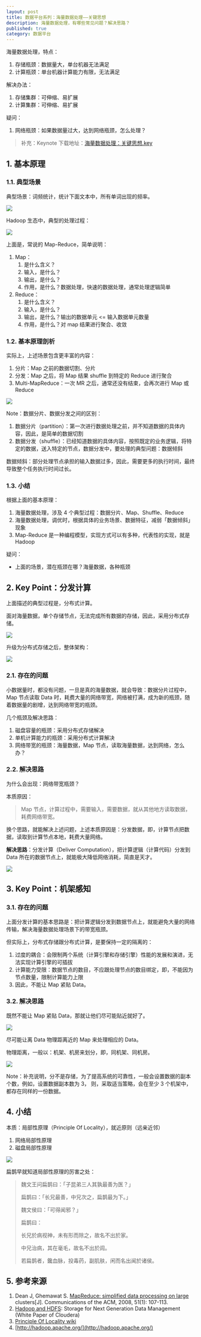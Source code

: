 ```yaml
---
layout: post
title: 数据平台系列：海量数据处理——关键思想
description: 海量数据处理，有哪些常见问题？解决思路？
published: true
category: 数据平台
---
```


海量数据处理，特点：

1. 存储瓶颈：数据量大，单台机器无法满足
1. 计算瓶颈：单台机器计算能力有限，无法满足

解决办法：

1. 存储集群：可伸缩、易扩展
1. 计算集群：可伸缩、易扩展

疑问：

1. 网络瓶颈：如果数据量过大，达到网络瓶颈，怎么处理？

> 补充：Keynote 下载地址：[海量数据处理：关键思想.key](/download/data-platform/海量数据处理：关键思想.pdf)

## 1. 基本原理

### 1.1. 典型场景
 
典型场景：词频统计，统计下面文本中，所有单词出现的频率。

![](/images/massive-data/map-reduce-demo-input.png)

Hadoop 生态中，典型的处理过程：

![](/images/massive-data/map-reduce-demo.png)

上面是，常说的 Map-Reduce，简单说明：

1. Map：
	1. 是什么含义？
	1. 输入，是什么？
	1. 输出，是什么？
	1. 作用，是什么？数据处理，快速的数据处理，通常处理逻辑简单
1.  Reduce：
	1. 是什么含义？
	1. 输入，是什么？
	1. 输出，是什么？输出的数据单元 <= 输入数据单元数量
	1. 作用，是什么？对 map 结果进行聚合、收敛

### 1.2. 基本原理剖析

实际上，上述场景包含更丰富的内容：

1. 分片：Map 之前的数据切割、分片
1. 分发：Map 之后，将 Map 结果 shuffle 到特定的 Reduce 进行聚合
1. Multi-MapReduce：一次 MR 之后，通常还没有结束，会再次进行 Map 或 Reduce

![](/images/massive-data/map-reduce-details.png)

Note：数据分片、数据分发之间的区别：

1. 数据分片（partition）：第一次进行数据处理之前，并不知道数据的具体内容，因此，是简单的数据切割
1. 数据分发（shuffle）：已经知道数据的具体内容，按照既定的业务逻辑，将特定的数据，送入特定的节点，数据分发中，要处理的典型问题：数据倾斜

数据倾斜：部分处理节点承担的输入数据过多，因此，需要更多的执行时间，最终导致整个任务执行时间过长。

 
### 1.3. 小结

根据上面的基本原理：

1. 海量数据处理，涉及 4 个典型过程：数据分片、Map、Shuffle、Reduce
1. 海量数据处理，调优时，根据具体的业务场景、数据特征，减弱「数据倾斜」现象
1. Map-Reduce 是一种编程模型，实现方式可以有多种，代表性的实现，就是 Hadoop

疑问：

* 上面的场景，潜在瓶颈在哪？海量数据，各种瓶颈
 
## 2. Key Point：分发计算

上面描述的典型过程是，分布式计算。

面对海量数据，单个存储节点，无法完成所有数据的存储，因此，采用分布式存储。

![](/images/massive-data/map-reduce-single-doc.png)

升级为分布式存储之后，整体架构：

![](/images/massive-data/map-reduce-multi-doc.png)

### 2.1. 存在的问题

小数据量时，都没有问题，一旦是真的海量数据，就会导致：数据分片过程中，Map 节点读取 Data 时，耗费大量的网络带宽，网络被打满，成为新的瓶颈，随着数据量的剧增，达到网络带宽的瓶颈。

几个瓶颈及解决思路：

1. 磁盘容量的瓶颈：采用分布式存储解决
1. 单机计算能力的瓶颈：采用分布式计算解决
1. 网络带宽的瓶颈：海量数据，Map 节点，读取海量数据，达到网络，怎么办？

### 2.2. 解决思路

为什么会出现：网络带宽瓶颈？

本质原因：

> Map 节点，计算过程中，需要输入，需要数据，就从其他地方读取数据，耗费网络带宽。

换个思路，就能解决上述问题，上述本质原因是：分发数据，即，计算节点把数据，读取到计算节点本地，耗费大量网络。

**解决思路**：分发计算（Deliver Computation），把计算逻辑（计算代码）分发到 Data 所在的数据节点上，就能极大降低网络消耗，简直是天才。

![](/images/massive-data/map-reduce-deliver-computation.png)

## 3. Key Point：机架感知

### 3.1. 存在的问题

上面分发计算的基本思路是：把计算逻辑分发到数据节点上，就能避免大量的网络传输，解决海量数据处理场景下的带宽瓶颈。

但实际上，分布式存储跟分布式计算，是要保持一定的隔离的：

1. 过度的耦合：会限制两个系统（计算引擎和存储引擎）性能的发展和演进，无法实现计算引擎的可插拔
1. 计算能力受限：数据节点的数目，不应跟处理节点的数目绑定，即，不能因为节点数量，限制计算能力上限
1. 因此，不能让 Map 紧贴 Data。

### 3.2. 解决思路

既然不能让 Map 紧贴 Data，那就让他们尽可能贴近就好了。

![](/images/massive-data/map-reduce-deliver-computation-same-server.png)

尽可能让离 Data 物理距离近的 Map 来处理相应的 Data。

物理距离，一般以：机架、机房来划分，即，同机架、同机房。

![](/images/massive-data/map-reduce-deliver-computation-same-serve-details.png)

Note：补充说明，分不是存储，为了提高系统的可靠性，一般会设置数据的副本个数，例如，设置数据副本数为 3， 则，采取适当策略，会在至少 3 个机架中，都存在同样的一份数据。

## 4. 小结

本质：局部性原理（Principle Of Locality），就近原则（远亲近邻）

1. 网络局部性原理
1. 磁盘局部性原理

![](/images/massive-data/principle-of-locality.png)

扁鹊早就知道局部性原理的厉害之处：

> 魏文王问扁鹊曰：「子昆弟三人其孰最善为医？」
> 
> 扁鹊曰：「长兄最善，中兄次之，扁鹊最为下。」
> 
> 魏文侯曰：「可得闻邪？」
> 
> 扁鹊曰：
> 
> 长兄於病视神，未有形而除之，故名不出於家。
> 
> 中兄治病，其在毫毛，故名不出於闾。
> 
> 若扁鹊者，鑱血脉，投毒药，副肌肤，闲而名出闻於诸侯。

## 5. 参考来源

1. Dean J, Ghemawat S. [MapReduce: simplified data processing on large](http://dl.acm.org/citation.cfm?id=1327492) clusters[J]. Communications of the ACM, 2008, 51(1): 107-113.
1. [Hadoop and HDFS](http://www.cloudera.com/content/dam/www/static/documents/whitepapers/hadoop-and-hdfs.pdf): Storage for Next Generation Data Management (White Paper of Cloudera)
1. [Principle Of Locality wiki](https://en.wikipedia.org/wiki/Principle_of_locality)
1. [http://hadoop.apache.org/](http://hadoop.apache.org/)















[NingG]:    http://ningg.github.com  "NingG"










